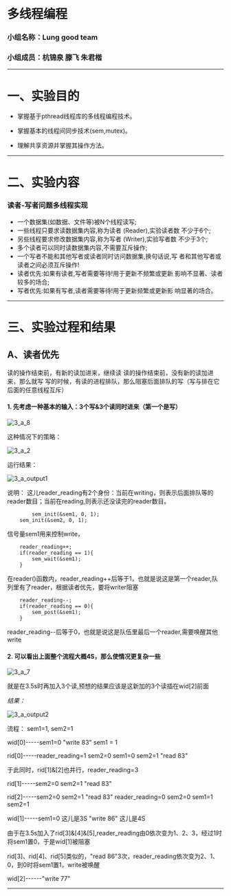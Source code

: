 # 多线程编程
### 小组名称：Lung good team
### 小组成员：杭锦泉 滕飞 朱君楷
***
# 一、实验目的
* 掌握基于pthread线程库的多线程编程技术。

* 掌握基本的线程间同步技术(sem,mutex)。

* 理解共享资源并掌握其操作方法。
***
# 二、实验内容
### 读者-写者问题多线程实现
* 一个数据集(如数据、文件等)被N个线程读写;
* 一些线程只要求读数据集内容,称为读者 (Reader),实验读者数
不少于6个;
* 另些线程要求修改数据集内容,称为写者 (Writer),实验写者数
不少于3个;
* 多个读者可以同时读数据集内容,不需要互斥操作;
* 一个写者不能和其他写者或读者同时访问数据集,换句话说,写
者和其他写者或读者之间必须互斥操作!
* 读者优先:如果有读者,写者需要等待!用于更新不频繁或更新
影响不显著、读者较多的场合;
* 写者优先:如果有写者,读者需要等待!用于更新频繁或更新影
响显著的场合。
***
# 三、实验过程和结果
## A、读者优先
读的操作结束前，有新的读加进来，继续读
读的操作结束前，没有新的读加进来，那么就写
写的时候，有读的进程排队，那么阻塞后面排队的写（写与排在它后面的任意线程互斥）

#### 1. 先考虑一种基本的输入：3个写&3个读同时进来（第一个是写）

![3_a_8](https://github.com/Meleus/Lunggoodteam/blob/master/screencut/HW3/3_a_8.png)

这种情况下的策略：

![3_a_2](https://github.com/Meleus/Lunggoodteam/blob/master/screencut/HW3/3_a_2.png)

运行结果：

![3_a_output1](https://github.com/Meleus/Lunggoodteam/blob/master/screencut/HW3/3_a_output1.png)

说明：
这儿reader_reading有2个身份：当前在writing，则表示后面排队等的reader数目；当前在reading,则表示还没读完的reader数目。
```
    	sem_init(&sem1, 0, 1);
	sem_init(&sem2, 0, 1);
```
信号量sem1用来控制write，
```
	reader_reading++;
	if(reader_reading == 1){
		sem_wait(&sem1);
	}
```
在reader()函数内，reader_reading++后等于1，也就是说这是第一个reader,队列里有了reader，根据读者优先，要将writer阻塞
```
	reader_reading--;
	if(reader_reading == 0){
		sem_post(&sem1);
	}
```
reader_reading--后等于0，也就是说这是队伍里最后一个reader,需要唤醒其他write

#### 2. 可以看出上面整个流程大概4S，那么使情况更复杂一些

![3_a_7](https://github.com/Meleus/Lunggoodteam/blob/master/screencut/HW3/3_a_7.png)

就是在3.5s时再加入3个读,预想的结果应该是这新加的3个读插在wid[2]前面

*结果：*

![3_a_output2](https://github.com/Meleus/Lunggoodteam/blob/master/screencut/HW3/3_a_output2.png)

流程：
sem1=1, sem2=1

wid[0]-----sem1=0 "write 83" sem1 = 1

rid[0]-----reader_reading=1 sem2=0 sem1=0 sem2=1 "read 83"

于此同时，rid[1]&[2]也并行，reader_reading=3

rid[1]-----sem2=0 sem2=1 "read 83"

rid[2]-----sem2=0 sem2=1 "read 83" reader_reading=0 sem2=0 sem1=1 sem2=1

wid[1]-----sem1=0 这儿是3S "write 86" 这儿是4S

由于在3.5s加入了rid[3]&[4]&[5],reader_reading由0依次变为1、2、3，经过1时将sem1置0，于是wid[1]被阻塞

rid[3]、rid[4]、rid[5]类似的，"read 86"3次，reader_reading依次变为2、1、0，到0时将sem1置1，write被唤醒

wid[2]------"write 77"
***




































